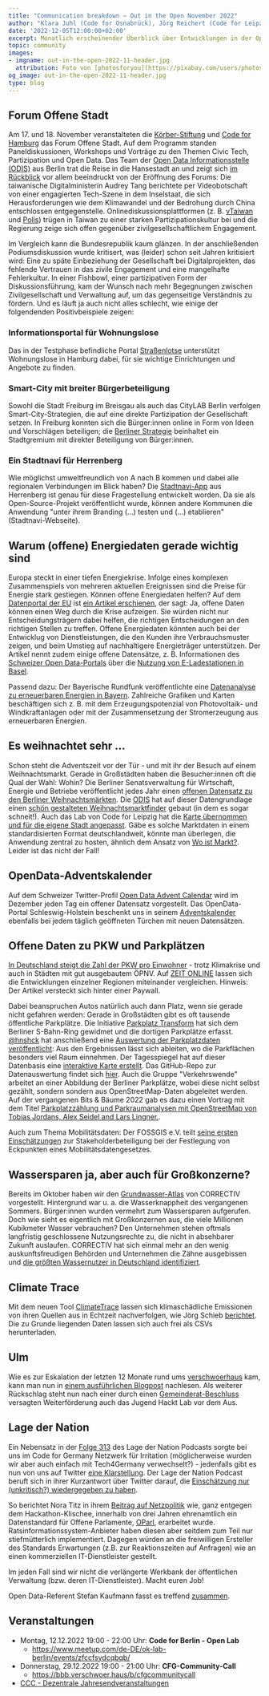 ```yaml
---
title: "Communication breakdown – Out in the Open November 2022"
author: "Klara Juhl (Code for Osnabrück), Jörg Reichert (Code for Leipzig), et al."
date: '2022-12-05T12:00:00+02:00'
excerpt: Monatlich erscheinender Überblick über Entwicklungen in der Open Data und Civic Tech Szene
topic: community
images:
- imgname: out-in-the-open-2022-11-header.jpg
  attribution: Foto von [photosforyou](https://pixabay.com/users/photosforyou-124319/) auf [pixabay.com](https://pixabay.com/photos/wood-wooden-door-house-rustic-3087944/)
og_image: out-in-the-open-2022-11-header.jpg
type: blog
---
```


## Forum Offene Stadt
Am 17. und 18. November veranstalteten die [Körber-Stiftung](https://koerber-stiftung.de/) und [Code for Hamburg](https://codeforhamburg.org/#/) das Forum Offene Stadt. Auf dem Programm standen Paneldiskussionen, Workshops und Vorträge zu den Themen Civic Tech, Partizipation und Open Data. Das Team der [Open Data Informationsstelle (ODIS)](https://odis-berlin.de/) aus Berlin trat die Reise in die Hansestadt an und zeigt sich [im Rückblick](https://odis-berlin.de/aktuelles/2022-11-22-forum%20offene%20stadt%202022/) vor allem beeindruckt von der Eröffnung des Forums: Die taiwanische Digitalministerin Audrey Tang berichtete per Videobotschaft von einer engagierten Tech-Szene in dem Inselstaat, die sich Herausforderungen wie dem Klimawandel und der Bedrohung durch China entschlossen entgegenstelle. Onlinediskussionsplattformen (z. B. [vTaiwan](https://info.vtaiwan.tw/) und [Polis](https://pol.is/home)) trügen in Taiwan zu einer starken Partizipationskultur bei und die Regierung zeige sich offen gegenüber zivilgesellschaftlichem Engagement.

Im Vergleich kann die Bundesrepublik kaum glänzen. In der anschließenden Podiumsdiskussion wurde kritisert, was (leider) schon seit Jahren kritisiert wird: Eine zu späte Einbeziehung der Gesellschaft bei Digitalprojekten, das fehlende Vertrauen in das zivile Engagement und eine mangelhafte Fehlerkultur. In einer Fishbowl, einer partizipativen Form der Diskussionsführung, kam der Wunsch nach mehr Begegnungen zwischen Zivilgesellschaft und Verwaltung auf, um das gegenseitige Verständnis zu fördern. Und es läuft ja auch nicht alles schlecht, wie einige der folgendenden Positivbeispiele zeigen:

### Informationsportal für Wohnungslose
Das in der Testphase befindliche Portal [Straßenlotse](https://strassenlotse.hamburg/) unterstützt Wohnungslose in Hamburg dabei, für sie wichtige Einrichtungen und Angebote zu finden.

### Smart-City mit breiter Bürgerbeteiligung
Sowohl die Stadt Freiburg im Breisgau als auch das CityLAB Berlin verfolgen Smart-City-Strategien, die auf eine direkte Partizipation der Gesellschaft setzen. In Freiburg konnten sich die Bürger:innen online in Form von Ideen und Vorschlägen beteiligen; die [Berliner Strategie](https://gemeinsamdigital.berlin.de/de/) beinhaltet ein Stadtgremium mit direkter Beteiligung von Bürger:innen.

### Ein Stadtnavi für Herrenberg
Wie möglichst umweltfreundlich von A nach B kommen und dabei alle regionalen Verbindungen im Blick haben? Die [Stadtnavi-App](https://stadtnavi.de/#apps) aus Herrenberg ist genau für diese Fragestellung entwickelt worden. Da sie als Open-Source-Projekt veröffentlicht wurde, können andere Kommunen die Anwendung "unter ihrem Branding (...) testen und (...) etablieren" (Stadtnavi-Webseite).

## Warum (offene) Energiedaten gerade wichtig sind
Europa steckt in einer tiefen Energiekrise. Infolge eines komplexen Zusammenspiels von mehreren aktuellen Ereignissen sind die Preise für Energie stark gestiegen. Können offene Energiedaten helfen? Auf dem [Datenportal der EU](https://data.europa.eu/de) ist [ein Artikel erschienen](https://data.europa.eu/en/publications/datastories/value-energy-data-and-its-role-market), der sagt: Ja, offene Daten können einen Weg durch die Krise aufzeigen. Sie würden nicht nur Entscheidungsträgern dabei helfen, die richtigen Entscheidungen an den richtigen Stellen zu treffen. Offene Energiedaten könnten auch bei der Entwicklug von Dienstleistungen, die den Kunden ihre Verbrauchsmuster zeigen, und beim Umstieg auf nachhaltigere Energieträger unterstützen. Der Artikel nennt zudem einige offene Datensätze, z. B. Informationen des [Schweizer Open Data-Portals](https://opendata.swiss/de) über die [Nutzung von E-Ladestationen in Basel](https://data.europa.eu/data/datasets/100047-kanton-basel-stadt?locale=en).

Passend dazu: Der Bayerische Rundfunk veröffentlichte eine [Datenanalyse zu erneuerbaren Energien in Bayern](https://www.br.de/nachrichten/bayern/daten-analyse-wieviel-erneuerbare-energie-steckt-in-bayern,TNGCCJ8). Zahlreiche Grafiken und Karten beschäftigen sich z. B. mit dem Erzeugungspotenzial von Photovoltaik- und Windkraftanlagen oder mit der Zusammensetzung der Stromerzeugung aus erneuerbaren Energien.

## Es weihnachtet sehr ...
Schon steht die Adventszeit vor der Tür - und mit ihr der Besuch auf einem Weihnachtsmarkt. Gerade in Großstädten haben die Besucher:innen oft die Qual der Wahl: Wohin? Die Berliner Senatsverwaltung für Wirtschaft, Energie und Betriebe veröffentlicht jedes Jahr einen [offenen Datensatz zu den Berliner Weihnachtsmärkten](https://daten.berlin.de/datensaetze/berliner-weihnachtsm%C3%A4rkte-2022). Die [ODIS](https://odis-berlin.de/projekte/weihnachtsmarktkarte/) hat auf dieser Datengrundlage einen [schön gestalteten Weihnachtsmarktfinder](https://weihnachtsmaerkte.odis-berlin.de/?id=) gebaut (in dem es sogar schneit!). Auch das Lab von Code for Leipzig hat die [Karte übernommen und für die eigene Stadt angepasst](https://weihnachtsmaerkte.codeforleipzig.de/?id=). Gäbe es solche Marktdaten in einem standardisierten Format deutschlandweit, könnte man überlegen, die Anwendung zentral zu hosten, ähnlich dem Ansatz von [Wo ist Markt?](https://www.wo-ist-markt.de/). Leider ist das nicht der Fall!

## OpenData-Adventskalender
Auf dem Schweizer Twitter-Profil [Open Data Advent Calendar](https://twitter.com/OD_ACal) wird im Dezember jeden Tag ein offener Datensatz vorgestellt. Das OpenData-Portal Schleswig-Holstein beschenkt uns in seinem [Adventskalender](https://opendata.schleswig-holstein.de/adventskalender/) ebenfalls bei jedem täglich geöffneten Türchen mit neuen Datensätzen. 

## Offene Daten zu PKW und Parkplätzen
[In Deutschland steigt die Zahl der PKW pro Einwohner](https://twitter.com/juliustroeger/status/1592099286371938307) - trotz Klimakrise und auch in Städten mit gut ausgebautem ÖPNV. Auf [ZEIT ONLINE](https://www.zeit.de/mobilitaet/2022-11/autodichte-deutschland-entwicklung-verkehrswende?utm_referrer=https%3A%2F%2Ft.co%2F) lassen sich die Entwicklungen einzelner Regionen miteinander vergleichen. Hinweis: Der Artikel versteckt sich hinter einer Paywall.

Dabei beanspruchen Autos natürlich auch dann Platz, wenn sie gerade nicht gefahren werden: Gerade in Großstädten gibt es oft tausende öffentliche Parkplätze. Die Initiative [Parkplatz Transform](https://www.xtransform.org/) hat sich dem Berliner S-Bahn-Ring gewidmet und die dortigen Parkplätze erfasst. [@hnshck](https://twitter.com/hnshck) hat anschließend eine [Auswertung der Parkplatzdaten veröffentlicht](https://twitter.com/hnshck/status/1587701181320777731): Aus den Ergebnissen lässt sich ableiten, wo die Parkflächen besonders viel Raum einnehmen. Der Tagesspiegel hat auf dieser Datenbasis eine [interaktive Karte erstellt](https://interaktiv.tagesspiegel.de/lab/wie-viele-autos-gibt-es-in-meiner-nachbarschaft-diese-berliner-kieze-bestehen-am-meisten-aus-parkplaetzen/). Das GitHub-Repo zur Datenauswertung findet sich [hier](https://github.com/hanshack/parkplatztransform-data-analysis). Auch die Gruppe "Verkehrswende" arbeitet an einer Abbildung der Berliner Parkplätze, wobei diese nicht selbst gezählt, sondern sondern aus OpenStreetMap-Daten abgeleitet werden. Auf der vergangenen Bits & Bäume 2022 gab es dazu einen Vortrag mit dem Titel [Parkplatzzählung und Parkraumanalysen mit OpenStreetMap von Tobias Jordans, Alex Seidel and Lars Lingner.](https://media.ccc.de/v/bitsundbaeume-20656-parkplatzzhlung-und-parkraumanalysen-mit-openstreetmap).

Auch zum Thema Mobilitätsdaten: Der FOSSGIS e.V. teilt [seine ersten Einschätzungen](https://fossgis.de/news/2022_11_25_fossgisev_mobilitaetsdatengesetz/) zur Stakeholderbeteiligung bei der Festlegung von Eckpunkten eines Mobilitätsdatengesetzes.

## Wassersparen ja, aber auch für Großkonzerne?
Bereits im Oktober haben wir den [Grundwasser-Atlas](https://correctiv.org/aktuelles/kampf-um-wasser/2022/10/25/klimawandel-grundwasser-in-deutschland-sinkt/?bbox=-2.3997490347254598%2C45.252157090916%2C23.69974903472678%2C55.83925064412196&zoom=4.636830479283513#tool) von CORRECTIV vorgestellt. Hintergrund war u. a. die Wasserknappheit des vergangenen Sommers. Bürger:innen wurden vermehrt zum Wassersparen aufgerufen. Doch wie sieht es eigentlich mit Großkonzernen aus, die viele Millionen Kubikmeter Wasser vebrauchen? Den Unternehmen stehen oftmals langfristig geschlossene Nutzungsrechte zu, die nicht in absehbarer Zukunft auslaufen. CORRECTIV hat sich einmal mehr an den wenig auskunftsfreudigen Behörden und Unternehmen die Zähne ausgebissen und [die größten Wassernutzer in Deutschland identifiziert](https://correctiv.org/aktuelles/kampf-um-wasser/2022/11/22/klimawandel-wasser-knapp-industrie-hat-jahrzehntelange-entnahmerechte/#niedersachsen).  

## Climate Trace
Mit dem neuen Tool [ClimateTrace](https://climatetrace.org/map) lassen sich klimaschädliche Emissionen von ihren Quellen aus in Echtzeit nachverfolgen, wie Jörg Schieb [berichtet](https://www1.wdr.de/nachrichten/climate-trace-emissionen-tracken-100.html). Die zu Grunde liegenden Daten lassen sich auch frei als CSVs herunterladen.

## Ulm
Wie es zur Eskalation der letzten 12 Monate rund ums [verschwoerhaus](https://verschwoerhaus.de/) kam, kann man nun in [einem ausführlichen Blogpost](https://verschwoerhaus.de/update-2022/) nachlesen. Als weiterer Rückschlag steht nun nach einer durch einen [Gemeinderat-Beschluss](https://twitter.com/verschwoerhaus/status/1591176135974719488) versagten Weiterförderung auch das Jugend Hackt Lab vor dem Aus.

## Lage der Nation
Ein Nebensatz in der [Folge 313](https://lagedernation.org/podcast/ldn313-die-werte-des-dfb-cop27-enttaeuscht-hoffnung-fuer-perso-mit-eid-kompromiss-beim-buergergeld-fotos-von-falschparkenden-durchsetzung-von-rettungsgassen-korrekturen/) des Lage der Nation Podcasts sorgte bei uns im Code for Germany Netzwerk für Irritation (möglicherweise wurden wir aber auch einfach mit Tech4Germany verwechselt?) - jedenfalls gibt es nun von uns auf Twitter [eine Klarstellung](https://twitter.com/codeforde/status/1598275769759076352). Der Lage der Nation Podcast beruft sich in ihrer Kurzantwort über Twitter darauf, die [Einschätzung nur (unkritisch?) wiedergegeben zu haben](https://twitter.com/LageNation/status/1598385940140941312).

So berichtet Nora Titz in ihrem [Beitrag auf Netzpolitik](https://netzpolitik.org/2022/open-data-wie-ein-datenstandard-die-digitale-verwaltung-oeffnen-kann/) wie, ganz entgegen dem Hackathon-Klischee, innerhalb von drei Jahren ehrenamtlich ein Datenstandard für Offene Parlamente, [OParl](https://oparl.org/), erarbeitet wurde. Ratsinformationssystem-Anbieter haben diesen aber seitdem zum Teil nur stiefmütterlich implementiert. Dagegen würden an die freiwilligen Ersteller des Standards Erwartungen (z.B. zur Reaktionszeiten auf Anfragen) wie an einen kommerziellen IT-Dienstleister gestellt. 

Im jeden Fall sind wir nicht die verlängerte Werkbank der öffentlichen Verwaltung (bzw. deren IT-Dienstleister). Macht euren Job! 

Open Data-Referent Stefan Kaufmann fasst es treffend [zusammen](https://twitter.com/_stk/status/1588121868397068288).

## Veranstaltungen
 * Montag, 12.12.2022 19:00 - 22:00 Uhr: **Code for Berlin - Open Lab**
   * https://www.meetup.com/de-DE/ok-lab-berlin/events/zfccfsydcqbqb/
 * Donnerstag, 29.12.2022 19:00 - 21:00 Uhr: **CFG-Community-Call**
   * https://bbb.verschwoer.haus/b/cfgcommunitycall
 * [CCC - Dezentrale Jahresendveranstaltungen](https://t.co/U3Btiu3qLz)
